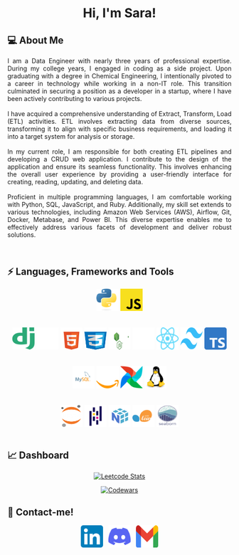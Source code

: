 <h1 align="center">Hi, I'm Sara!</h1>   
<h2> 💻 About Me </h2>
<p align="justify">
I am a Data Engineer with nearly three years of professional expertise. During my college years, I engaged in coding as a side project. Upon graduating with a degree in Chemical Engineering, I intentionally pivoted to a career in technology while working in a non-IT role. This transition culminated in securing a position as a developer in a startup, where I have been actively contributing to various projects.
<br><br>
I have acquired a comprehensive understanding of Extract, Transform, Load (ETL) activities. ETL involves extracting data from diverse sources, transforming it to align with specific business requirements, and loading it into a target system for analysis or storage.
<br><br>
In my current role, I am responsible for both creating ETL pipelines and developing a CRUD web application. I contribute to the design of the application and ensure its seamless functionality. This involves enhancing the overall user experience by providing a user-friendly interface for creating, reading, updating, and deleting data.
<br><br>
Proficient in multiple programming languages, I am comfortable working with Python, SQL, JavaScript, and Ruby. Additionally, my skill set extends to various technologies, including Amazon Web Services (AWS), Airflow, Git, Docker, Metabase, and Power BI. This diverse expertise enables me to effectively address various facets of development and deliver robust solutions.
</p>
<br>
<h2>⚡ Languages, Frameworks and Tools </h2>


<div align="center">

  <!-- Python -->
  <picture>
  <source media="(prefers-color-scheme: light)" srcset="img/python-light.svg" 
    style="width:50px; height:50px;">
  <source media="(prefers-color-scheme: dark)" srcset="img/python-dark.svg" 
     style="width:50px; height:50px;">
  <img src="img/python-dark.svg"style="width:50px; height:50px;">
  </picture>

  <!-- javascript -->
  <picture>
  <source media="(prefers-color-scheme: light)" srcset="img/javascript-light.svg" 
    style="width:50px; height:50px;">
  <source media="(prefers-color-scheme: dark)" srcset="img/javascript-dark.svg" 
     style="width:50px; height:50px;">
  <img src="img/javascript-dark.svg"style="width:50px; height:50px;">
  </picture>
  <br><br><br>

        
  <!-- django -->
  <picture>
  <source media="(prefers-color-scheme: light)" srcset="img/django-light.svg" 
    style="width:50px; height:50px;">
  <source media="(prefers-color-scheme: dark)" srcset="img/django-dark.svg" 
     style="width:50px; height:50px;">
  <img src="img/django-dark.svg"style="width:50px; height:50px;">
  </picture>

        
  <!-- flask -->
  <picture>
  <source media="(prefers-color-scheme: light)" srcset="img/flask-light.svg" 
    style="width:50px; height:50px;">
  <source media="(prefers-color-scheme: dark)" srcset="img/flask-dark.svg" 
     style="width:50px; height:50px;">
  <img src="img/flask-dark.svg"style="width:50px; height:50px;">
  </picture>

        
  <!-- html5 -->
  <picture>
  <source media="(prefers-color-scheme: light)" srcset="img/html5-light.svg" 
    style="width:50px; height:50px;">
  <source media="(prefers-color-scheme: dark)" srcset="img/html5-dark.svg" 
     style="width:50px; height:50px;">
  <img src="img/html5-dark.svg"style="width:50px; height:50px;">
  </picture>

        
  <!-- css3 -->
  <picture>
  <source media="(prefers-color-scheme: light)" srcset="img/css3-light.svg" 
    style="width:50px; height:50px;">
  <source media="(prefers-color-scheme: dark)" srcset="img/css3-dark.svg" 
     style="width:50px; height:50px;">
  <img src="img/css3-dark.svg"style="width:50px; height:50px;">
  </picture>

        
  <!-- nodedotjs -->
  <picture>
  <source media="(prefers-color-scheme: light)" srcset="img/nodedotjs-light.svg" 
    style="width:50px; height:50px;">
  <source media="(prefers-color-scheme: dark)" srcset="img/nodedotjs-dark.svg" 
     style="width:50px; height:50px;">
  <img src="img/nodedotjs-dark.svg"style="width:50px; height:50px;">
  </picture>

        
  <!-- nextdotjs -->
  <picture>
  <source media="(prefers-color-scheme: light)" srcset="img/nextdotjs-light.svg" 
    style="width:50px; height:50px;">
  <source media="(prefers-color-scheme: dark)" srcset="img/nextdotjs-dark.svg" 
     style="width:50px; height:50px;">
  <img src="img/nextdotjs-dark.svg"style="width:50px; height:50px;">
  </picture>

        
  <!-- react -->
  <picture>
  <source media="(prefers-color-scheme: light)" srcset="img/react-light.svg" 
    style="width:50px; height:50px;">
  <source media="(prefers-color-scheme: dark)" srcset="img/react-dark.svg" 
     style="width:50px; height:50px;">
  <img src="img/react-dark.svg"style="width:50px; height:50px;">
  </picture>

        
  <!-- tailwind -->
  <picture>
  <source media="(prefers-color-scheme: light)" srcset="img/tailwind-light.svg" 
    style="width:50px; height:50px;">
  <source media="(prefers-color-scheme: dark)" srcset="img/tailwind-dark.svg" 
     style="width:50px; height:50px;">
  <img src="img/tailwind-dark.svg"style="width:50px; height:50px;">
  </picture>

        
  <!-- typescript -->
  <picture>
  <source media="(prefers-color-scheme: light)" srcset="img/typescript-light.svg" 
    style="width:50px; height:50px;">
  <source media="(prefers-color-scheme: dark)" srcset="img/typescript-dark.svg" 
     style="width:50px; height:50px;">
  <img src="img/typescript-dark.svg"style="width:50px; height:50px;">
  </picture>
  <br><br><br>

        
  <!-- mysql -->
  <picture>
  <source media="(prefers-color-scheme: light)" srcset="img/mysql-light.svg" 
    style="width:50px; height:50px;">
  <source media="(prefers-color-scheme: dark)" srcset="img/mysql-dark.svg" 
     style="width:50px; height:50px;">
  <img src="img/mysql-dark.svg"style="width:50px; height:50px;">
  </picture>

        
  <!-- amazon-web-services -->
  <picture>
  <source media="(prefers-color-scheme: light)" srcset="img/amazon-web-services-light.svg" 
    style="width:50px; height:50px;">
  <source media="(prefers-color-scheme: dark)" srcset="img/amazon-web-services-dark.svg" 
     style="width:50px; height:50px;">
  <img src="img/amazon-web-services-dark.svg"style="width:50px; height:50px;">
  </picture>

  <!-- airflow -->
  <picture>
  <source media="(prefers-color-scheme: light)" srcset="img/airflow-light.svg" 
    style="width:50px; height:50px;">
  <source media="(prefers-color-scheme: dark)" srcset="img/airflow-dark.svg" 
     style="width:50px; height:50px;">
  <img src="img/airflow-dark.svg"style="width:50px; height:50px;">
  </picture>

        
  <!-- linux -->
  <picture>
  <source media="(prefers-color-scheme: light)" srcset="img/linux-light.svg" 
    style="width:50px; height:50px;">
  <source media="(prefers-color-scheme: dark)" srcset="img/linux-dark.svg" 
     style="width:50px; height:50px;">
  <img src="img/linux-dark.svg"style="width:50px; height:50px;">
  </picture>
  <br><br><br>

        
  <!-- jupyter -->
  <picture>
  <source media="(prefers-color-scheme: light)" srcset="img/jupyter-light.svg" 
    style="width:50px; height:50px;">
  <source media="(prefers-color-scheme: dark)" srcset="img/jupyter-dark.svg" 
     style="width:50px; height:50px;">
  <img src="img/jupyter-dark.svg"style="width:50px; height:50px;">
  </picture>

        
  <!-- pandas -->
  <picture>
  <source media="(prefers-color-scheme: light)" srcset="img/pandas-light.svg" 
    style="width:50px; height:50px;">
  <source media="(prefers-color-scheme: dark)" srcset="img/pandas-dark.svg" 
     style="width:50px; height:50px;">
  <img src="img/pandas-dark.svg"style="width:50px; height:50px;">
  </picture>

        
  <!-- numpy -->
  <picture>
  <source media="(prefers-color-scheme: light)" srcset="img/numpy-light.svg" 
    style="width:50px; height:50px;">
  <source media="(prefers-color-scheme: dark)" srcset="img/numpy-dark.svg" 
     style="width:50px; height:50px;">
  <img src="img/numpy-dark.svg"style="width:50px; height:50px;">
  </picture>

        
  <!-- scikit-learn -->
  <picture>
  <source media="(prefers-color-scheme: light)" srcset="img/scikit-learn-light.svg" 
    style="width:50px; height:50px;">
  <source media="(prefers-color-scheme: dark)" srcset="img/scikit-learn-dark.svg" 
     style="width:50px; height:50px;">
  <img src="img/scikit-learn-dark.svg"style="width:50px; height:50px;">
  </picture>

        
  <!-- seaborn -->
  <picture>
  <source media="(prefers-color-scheme: light)" srcset="img/seaborn-light.svg" 
    style="width:50px; height:50px;">
  <source media="(prefers-color-scheme: dark)" srcset="img/seaborn-dark.svg" 
     style="width:50px; height:50px;">
  <img src="img/seaborn-dark.svg"style="width:50px; height:50px;">
  </picture>

</div>
  

<br>
<h2> 📈 Dashboard </h2>

<p align="center" dir="auto"><a target="_blank" rel="noopener noreferrer nofollow" href="https://camo.githubusercontent.com/2bb651c9029b2345d710efa460f914aae383122df7b701e715f76da78d3374e9/68747470733a2f2f6c656574636172642e6a61636f626c696e2e636f6f6c2f736172616466727a"><img src="https://camo.githubusercontent.com/2bb651c9029b2345d710efa460f914aae383122df7b701e715f76da78d3374e9/68747470733a2f2f6c656574636172642e6a61636f626c696e2e636f6f6c2f736172616466727a" alt="Leetcode Stats" data-canonical-src="https://leetcard.jacoblin.cool/saradfrz" style="max-width: 100%;"></a></p>
<p align="center" dir="auto"><a target="_blank" rel="noopener noreferrer nofollow" href="https://camo.githubusercontent.com/2e55ba88dea78085e82dc0aadbddd9120c4fa2c7938beb55d33cafc96e748ec0/68747470733a2f2f6769746875622e7232762e63682f636f6465776172733f757365723d736172616466727a267374726f6b653d253233464234353730"><img src="https://camo.githubusercontent.com/2e55ba88dea78085e82dc0aadbddd9120c4fa2c7938beb55d33cafc96e748ec0/68747470733a2f2f6769746875622e7232762e63682f636f6465776172733f757365723d736172616466727a267374726f6b653d253233464234353730" alt="Codewars" data-canonical-src="https://github.r2v.ch/codewars?user=saradfrz&amp;stroke=%23FB4570" style="max-width: 100%;"></a></p>


<h2> 💬 Contact-me! </h2>
<p align="center">
  <a href="https://www.linkedin.com/in/saradfrz/" style="text-decoration: none !important;">
    <img src="img/linkedin-dark.svg" alt="linkedin-saradfrz" class="social-media" style="width:50px; height:50px;">
  </a>&nbsp;
  <a href="https://discordapp.com/users/702235784794734631" style="text-decoration: none !important;">
    <img src="img/discord-dark.svg" alt="discord-saradfrz"  class="social-media" style="width:50px; height:50px;">
  </a>&nbsp;
  <a href="mailto:saradfrz@gmail.com" style="text-decoration: none !important;">
    <img src="img/gmail-dark.svg" alt="gmail-saradfrz" class="social-media" style="width:50px; height:50px;">
  </a>
</p>
